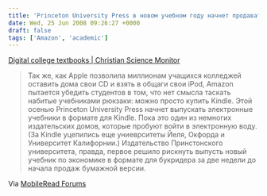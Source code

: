 ```yaml
---
title: 'Princeton University Press в новом учебном году начнет продавать учебники для Kindle'
date: Wed, 25 Jun 2008 09:26:27 +0000
draft: false
tags: ['Amazon', 'academic']
---
```


[Digital college textbooks | Christian Science Monitor](http://features.csmonitor.com/innovation/2008/06/24/digital-college-textbooks/)

> Так же, как Apple позволила миллионам учащихся колледжей оставить дома свои CD и взять в общаги свои iPod, Amazon пытается убедить студентов в том, что нет смысла таскать набитые учебниками рюкзаки: можно просто купить Kindle. Этой осенью Princeton University Press начнет выпускать электронные учебники в формате для Kindle. Пока это один из немногих издательских домов, которые пробуют войти в электронную воду. (За Kindle уцепились еще униеврситеты Йеля, Окфорда и Университет Калифорнии.) Издательство Принстонского университета, правда, первое решило рискнуть выпусть новый учебник по экономике в формате для букридера за две недели до начала продаж бумажной версии.

Via [MobileRead Forums](http://www.mobileread.com/forums/showthread.php?t=25415)
